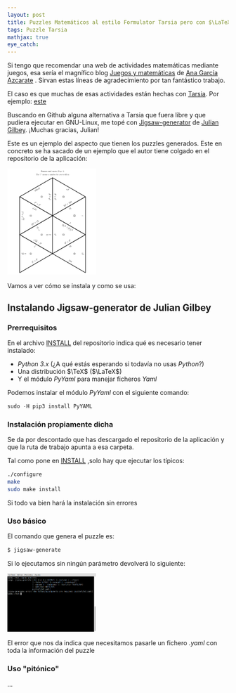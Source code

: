 ```yaml
---
layout: post
title: Puzzles Matemáticos al estilo Formulator Tarsia pero con $\LaTeX$ y Python
tags: Puzzle Tarsia
mathjax: true
eye_catch: 
---
```


Si tengo que recomendar una web de actividades matemáticas mediante juegos, esa sería el magnífico blog [Juegos y matemáticas](https://anagarciaazcarate.wordpress.com/) de [Ana García Azcarate](https://anagarciaazcarate.wordpress.com/author/anagarciaazcarate/) . Sirvan estas líneas de agradecimiento por tan fantástico trabajo.

El caso es que muchas de esas actividades están hechas con [Tarsia]( http://www.mmlsoft.com/index.php/products/tarsia). Por ejemplo: [este](https://anagarciaazcarate.wordpress.com/2018/11/20/puzle-hexagonal-de-las-rectas-paralelas/)

Buscando en Github alguna alternativa a Tarsia que fuera libre y que pudiera ejecutar en GNU-Linux, me topé con [Jigsaw-generator](https://github.com/juliangilbey/jigsaw-generator) de [Julian Gilbey](https://github.com/juliangilbey). ¡Muchas gracias, Julian!

Este es un ejemplo del aspecto que tienen los puzzles generados. Este en concreto se ha sacado de un ejemplo que el autor tiene colgado en el repositorio de la aplicación:

<img src="/assets/img/ejemplo_jigsaw.png" width="40%">

Vamos a ver cómo se instala y como se usa:

## Instalando Jigsaw-generator de Julian Gilbey

### Prerrequisitos

En el archivo [INSTALL](https://github.com/juliangilbey/jigsaw-generator/blob/master/INSTALL) del repositorio indica qué es necesario tener instalado:

* *Python 3.x* (¿A qué  estás esperando si todavía no usas *Python*?)
* Una distribución $\TeX$ ($\LaTeX$)
* Y el módulo *PyYaml* para manejar ficheros *Yaml*

Podemos instalar el módulo *PyYaml* con el siguiente comando:

```python
sudo -H pip3 install PyYAML
```

### Instalación propiamente dicha

Se da por descontado que has descargado el repositorio de la aplicación y que la ruta de trabajo apunta a esa carpeta.

Tal como pone en [INSTALL](https://github.com/juliangilbey/jigsaw-generator/blob/master/INSTALL) ,solo hay que ejecutar los típicos:

```bash
./configure
make
sudo make install
```

Si todo va bien hará la instalación sin errores

### Uso básico

El comando que genera el puzzle es:

```bash
$ jigsaw-generate
```

Si lo ejecutamos sin ningún parámetro devolverá lo siguiente:

<img src="/assets/img/cmd_jigsaw.png" width="40%">

El error que nos da indica que necesitamos pasarle un fichero *.yaml* con toda la información del puzzle

### Uso "pitónico"

...